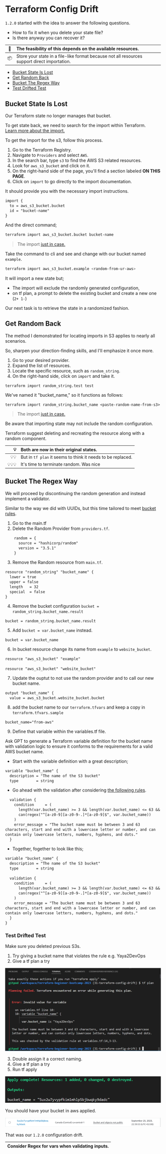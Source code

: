 # Terraform Config Drift

`1.2.0` started with the idea to answer the following questions.



- How to fix it when you delete your state file?  
- Is there anyway you can recover it?

|🐛 |The feasibility of this depends on the available resources.|
|---|:---|
|📦|Store your state in a file-like format because not all resources support direct importation.|

- [Bucket State Is Lost](#bucket-state-is-lost)
- [Get Random Back](#get-random-back)
- [Bucket The Regex Way](#bucket-the-regex-way)
- [Test Drifted Test](#test-drifted-test)

## Bucket State Is Lost
Our Terraform state no longer manages that bucket. 

To get state back, we need to search for the import within Terraform.<br>
[Learn more about the import.](https://developer.hashicorp.com/terraform/cli/import)

To get the import for the s3, follow this process.

1. Go to the Terraform Registry.
2. Navigate to `Providers` and select `AWS`.
3. In the search bar, type `s3` to find the AWS S3 related resources.
4. Look for `aws_s3_bucket` and click on it.
5. On the right-hand side of the page, you'll find a section labeled **ON THIS PAGE**.
6. Click on `import` to go directly to the import documentation.

It should provide you with the necessary import instructions.

```hcl
import {
  to = aws_s3_bucket.bucket
  id = "bucket-name"
} 
```
And the direct command;

```sh
terraform import aws_s3_bucket.bucket bucket-name
```
> The import [just in case.](https://registry.terraform.io/providers/hashicorp/aws/latest/docs/resources/s3_bucket#import)

Take the command to cli and see and change with our bucket named `example`.
```sh
terraform import aws_s3_bucket.example <random-from-ur-aws>
```

It will import a new state but;
- The import will exclude the randomly generated configuration,
- on tf plan, a prompt to delete the existing bucket and create a new one (`2+ 1-`)

Our next task is to retrieve the state in a randomized fashion.



## Get Random Back
The method I demonstrated for locating imports in S3 applies to nearly all scenarios. 

So, sharpen your direction-finding skills, and I'll emphasize it once more.

1. Go to your desired provider.
2. Expand the list of resources.
3. Locate the specific resource, such as `random_string`.
4. On the right-hand side, click on `import` and take it.
```
terraform import random_string.test test
```
We've named it "bucket_name," so it functions as follows:
```
terraform import random_string.bucket_name <paste-random-name-from-s3>
```
> The import [just in case.](https://registry.terraform.io/providers/hashicorp/random/latest/docs/resources/string#import)

Be aware that importing state may not include the random configuration. 

Terraform suggest deleting and recreating the resource along with a random component. 


|💡|Both are now in their original states.|
|---:|:---|
|💡💡|But in `tf plan` it seems to think it needs to be replaced.|
|💡💡💡|It's time to terminate  random. Was nice|


## Bucket The Regex Way
We will proceed by discontinuing the random generation and instead implement a validator.

Similar to the way we did with UUIDs, but this time tailored to meet [bucket rules](https://docs.aws.amazon.com/AmazonS3/latest/userguide/bucketnamingrules.html).

1. Go to the main.tf
2. Delete the Random Provider from `providers.tf`.
```hcl
    random = {
      source = "hashicorp/random"
      version = "3.5.1"
    }
```
3. Remove the Random resource from `main.tf`.
```hcl
resource "random_string" "bucket_name" {
  lower = true
  upper = false
  length   = 32
  special  = false
}
```
4. Remove the bucket configuration `bucket = random_string.bucket_name.result`
```hcl
bucket = random_string.bucket_name.result
```
5. Add `bucket = var.bucket_name` instead.
```hcl
bucket = var.bucket_name
```
6. In  bucket resource change its name from `example` to `website_bucket`.

```hcl
resource "aws_s3_bucket" "example" 

resource "aws_s3_bucket" "website_bucket" 
```

7. Update the ouptut to not use the random provider and to call our new bucket name.
```hcl
output "bucket_name" {
  value = aws_s3_bucket.website_bucket.bucket
```

8. add the bucket name to our `terraform.tfvars` and keep a copy in `terraform.tfvars.sample`

```hcl
bucket_name="from-aws"
```

9. Define that variable within the variables.tf file.


Ask GPT to generate a Terraform variable definition for the bucket name with validation logic to ensure it conforms to the requirements for a valid AWS bucket name.


- Start with the variable definition with a great description;

```hcl
variable "bucket_name" {
  description = "The name of the S3 bucket"
  type        = string
```
- Go ahead with the validation after considering [the following rules](https://docs.aws.amazon.com/AmazonS3/latest/userguide/bucketnamingrules.html).

```hcl
  validation {
    condition     = (
      length(var.bucket_name) >= 3 && length(var.bucket_name) <= 63 && 
      can(regex("^[a-z0-9][a-z0-9-.]*[a-z0-9]$", var.bucket_name))
    )
    error_message = "The bucket name must be between 3 and 63 characters, start and end with a lowercase letter or number, and can contain only lowercase letters, numbers, hyphens, and dots."
  }
```

- Together, fogether to look like this;
```hcl
variable "bucket_name" {
  description = "The name of the S3 bucket"
  type        = string

  validation {
    condition     = (
      length(var.bucket_name) >= 3 && length(var.bucket_name) <= 63 && 
      can(regex("^[a-z0-9][a-z0-9-.]*[a-z0-9]$", var.bucket_name))
    )
    error_message = "The bucket name must be between 3 and 63 characters, start and end with a lowercase letter or number, and can contain only lowercase letters, numbers, hyphens, and dots."
  }
}
```

### Test Drifted Test
Make sure you deleted previous S3s.
1. Try giving a bucket name that violates the rule e.g. Yaya2DevOps
2. Give a tf plan a try

![Failed Validation Applied](assets/1.2.0/regex-bucket.png)

3. Double assign it a correct naming.
4. Give a tf plan a try
5. Run tf apply

![Applied with Vars Instead of random](assets/1.2.0/apply-without-random.png)


You should have your bucket in aws applied. 

![Buck w/ no random](assets/1.2.0/buck.png)

That was our `1.2.0` configuration drift.


|Consider Regex for vars when validating inputs.|
|---|
